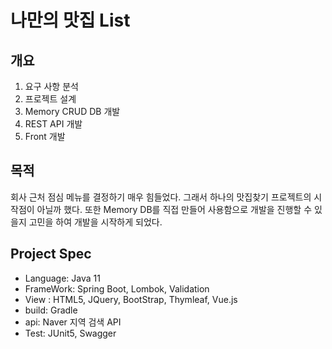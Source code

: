 # 나만의 맛집 List

## 개요
1. 요구 사항 분석
2. 프로젝트 설계
3. Memory CRUD DB 개발
4. REST API 개발
5. Front 개발

## 목적
회사 근처 점심 메뉴를 결정하기 매우 힘들었다. 그래서 하나의 맛집찾기 프로젝트의 시작점이 아닐까 했다.
또한 Memory DB를 직접 만들어 사용함으로 개발을 진행할 수 있을지 고민을 하여 개발을 시작하게 되었다.

## Project Spec
* Language: Java 11
* FrameWork: Spring Boot, Lombok, Validation
* View : HTML5, JQuery, BootStrap, Thymleaf, Vue.js
* build: Gradle
* api: Naver 지역 검색 API
* Test: JUnit5, Swagger